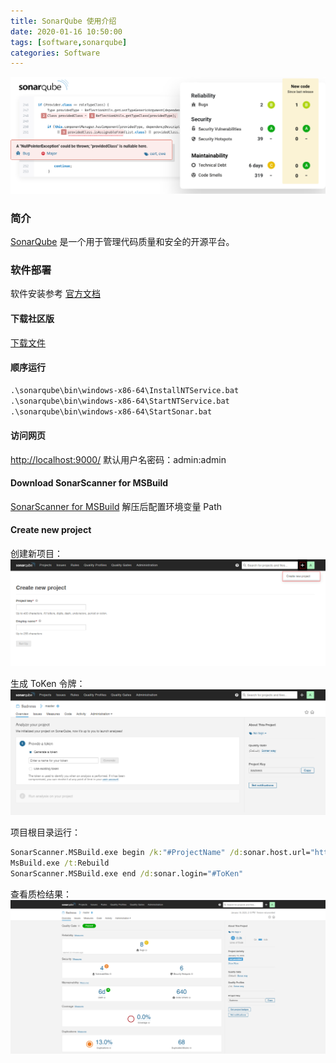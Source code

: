 ```yaml
---
title: SonarQube 使用介绍
date: 2020-01-16 10:50:00
tags: [software,sonarqube]
categories: Software
---
```

<img src="https://raw.githubusercontent.com/Sadness96/sadness96.github.io/master/images/blog/software-SonarQube/sonarqube.png"/>

<!-- more -->
### 简介
[SonarQube](https://www.sonarqube.org/) 是一个用于管理代码质量和安全的开源平台。
### 软件部署
软件安装参考 [官方文档](https://docs.sonarqube.org/latest/setup/get-started-2-minutes/)
#### 下载社区版
[下载文件](https://www.sonarqube.org/downloads/)
#### 顺序运行
``` cmd
.\sonarqube\bin\windows-x86-64\InstallNTService.bat
.\sonarqube\bin\windows-x86-64\StartNTService.bat
.\sonarqube\bin\windows-x86-64\StartSonar.bat
```
#### 访问网页
[http://localhost:9000/](http://localhost:9000/)
默认用户名密码：admin:admin
#### Download SonarScanner for MSBuild
[SonarScanner for MSBuild](https://sonarcloud.io/documentation/analysis/scan/sonarscanner-for-msbuild/)
解压后配置环境变量 Path
#### Create new project
创建新项目：
<img src="https://raw.githubusercontent.com/Sadness96/sadness96.github.io/master/images/blog/software-SonarQube/CreateNewProject.png"/>

生成 ToKen 令牌：
<img src="https://raw.githubusercontent.com/Sadness96/sadness96.github.io/master/images/blog/software-SonarQube/GenerateToken.png"/>

项目根目录运行：
``` cmd
SonarScanner.MSBuild.exe begin /k:"#ProjectName" /d:sonar.host.url="http://localhost:9000" /d:sonar.login="#ToKen"
MsBuild.exe /t:Rebuild
SonarScanner.MSBuild.exe end /d:sonar.login="#ToKen"
```
查看质检结果：
<img src="https://raw.githubusercontent.com/Sadness96/sadness96.github.io/master/images/blog/software-SonarQube/QualityGate.png"/>